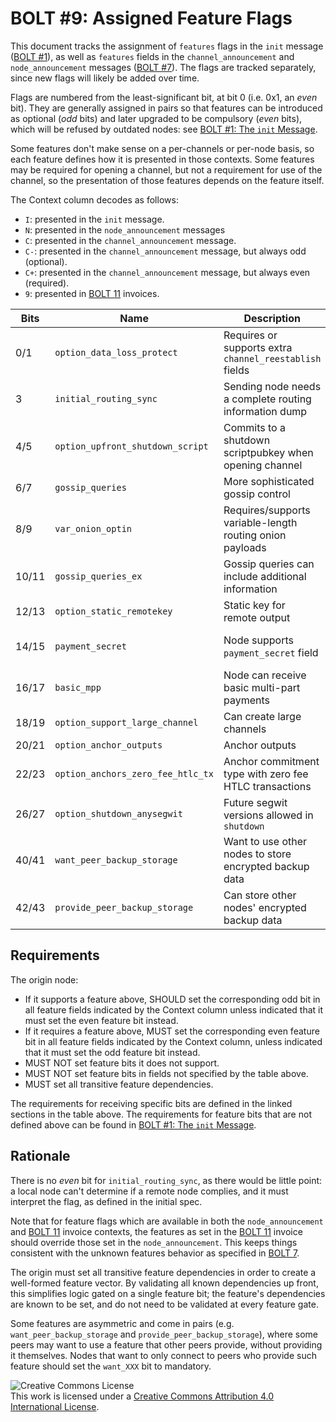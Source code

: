 # BOLT #9: Assigned Feature Flags

This document tracks the assignment of `features` flags in the `init`
message ([BOLT #1](01-messaging.md)), as well as `features` fields in
the `channel_announcement` and `node_announcement` messages ([BOLT
#7](07-routing-gossip.md)).  The flags are tracked separately, since
new flags will likely be added over time.

Flags are numbered from the least-significant bit, at bit 0 (i.e. 0x1,
an _even_ bit). They are generally assigned in pairs so that features
can be introduced as optional (_odd_ bits) and later upgraded to be compulsory
(_even_ bits), which will be refused by outdated nodes:
see [BOLT #1: The `init` Message](01-messaging.md#the-init-message).

Some features don't make sense on a per-channels or per-node basis, so
each feature defines how it is presented in those contexts.  Some
features may be required for opening a channel, but not a requirement
for use of the channel, so the presentation of those features depends
on the feature itself.

The Context column decodes as follows:
* `I`: presented in the `init` message.
* `N`: presented in the `node_announcement` messages
* `C`: presented in the `channel_announcement` message.
* `C-`: presented in the `channel_announcement` message, but always odd (optional).
* `C+`: presented in the `channel_announcement` message, but always even (required).
* `9`: presented in [BOLT 11](11-payment-encoding.md) invoices.

| Bits  | Name                              | Description                                              | Context  | Dependencies              | Link                                                                  |
|-------|-----------------------------------|----------------------------------------------------------|----------|---------------------------|-----------------------------------------------------------------------|
| 0/1   | `option_data_loss_protect`        | Requires or supports extra `channel_reestablish` fields  | IN       |                           | [BOLT #2][bolt02-retransmit]                                          |
| 3     | `initial_routing_sync`            | Sending node needs a complete routing information dump   | I        |                           | [BOLT #7][bolt07-sync]                                                |
| 4/5   | `option_upfront_shutdown_script`  | Commits to a shutdown scriptpubkey when opening channel  | IN       |                           | [BOLT #2][bolt02-open]                                                |
| 6/7   | `gossip_queries`                  | More sophisticated gossip control                        | IN       |                           | [BOLT #7][bolt07-query]                                               |
| 8/9   | `var_onion_optin`                 | Requires/supports variable-length routing onion payloads | IN9      |                           | [Routing Onion Specification][bolt04]                                 |
| 10/11 | `gossip_queries_ex`               | Gossip queries can include additional information        | IN       | `gossip_queries`          | [BOLT #7][bolt07-query]                                               |
| 12/13 | `option_static_remotekey`         | Static key for remote output                             | IN       |                           | [BOLT #3](03-transactions.md)                                         |
| 14/15 | `payment_secret`                  | Node supports `payment_secret` field                     | IN9      | `var_onion_optin`         | [Routing Onion Specification][bolt04]                                 |
| 16/17 | `basic_mpp`                       | Node can receive basic multi-part payments               | IN9      | `payment_secret`          | [BOLT #4][bolt04-mpp]                                                 |
| 18/19 | `option_support_large_channel`    | Can create large channels                                | IN       |                           | [BOLT #2](02-peer-protocol.md#the-open_channel-message)               |
| 20/21 | `option_anchor_outputs`           | Anchor outputs                                           | IN       | `option_static_remotekey` | [BOLT #3](03-transactions.md)                                         |
| 22/23 | `option_anchors_zero_fee_htlc_tx` | Anchor commitment type with zero fee HTLC transactions   | IN       |                           | [BOLT #3][bolt03-htlc-tx], [lightning-dev][ml-sighash-single-harmful] |
| 26/27 | `option_shutdown_anysegwit`       | Future segwit versions allowed in `shutdown`             | IN       |                           | [BOLT #2][bolt02-shutdown]                                            |
| 40/41 | `want_peer_backup_storage`        | Want to use other nodes to store encrypted backup data   | IN       |                           | [BOLT #1][bolt01-node-backup], [BOLT #2][bolt02-channel-backup]       |
| 42/43 | `provide_peer_backup_storage`     | Can store other nodes' encrypted backup data             | IN       |                           | [BOLT #1][bolt01-node-backup], [BOLT #2][bolt02-channel-backup]       |

## Requirements

The origin node:
  * If it supports a feature above, SHOULD set the corresponding odd
    bit in all feature fields indicated by the Context column unless
    indicated that it must set the even feature bit instead.
  * If it requires a feature above, MUST set the corresponding even
    feature bit in all feature fields indicated by the Context column,
    unless indicated that it must set the odd feature bit instead.
  * MUST NOT set feature bits it does not support.
  * MUST NOT set feature bits in fields not specified by the table above.
  * MUST set all transitive feature dependencies.

The requirements for receiving specific bits are defined in the linked sections in the table above.
The requirements for feature bits that are not defined
above can be found in [BOLT #1: The `init` Message](01-messaging.md#the-init-message).

## Rationale

There is no _even_ bit for `initial_routing_sync`, as there would be little
point: a local node can't determine if a remote node complies, and it must
interpret the flag, as defined in the initial spec.

Note that for feature flags which are available in both the `node_announcement`
and [BOLT 11](11-payment-encoding.md) invoice contexts, the features as set in
the [BOLT 11](11-payment-encoding.md) invoice should override those set in the
`node_announcement`. This keeps things consistent with the unknown features
behavior as specified in [BOLT 7](07-routing-gossip.md#the-node_announcement-message).

The origin must set all transitive feature dependencies in order to create a
well-formed feature vector. By validating all known dependencies up front, this
simplifies logic gated on a single feature bit; the feature's dependencies are
known to be set, and do not need to be validated at every feature gate.

Some features are asymmetric and come in pairs (e.g. `want_peer_backup_storage`
and `provide_peer_backup_storage`), where some peers may want to use a feature
that other peers provide, without providing it themselves. Nodes that want to
only connect to peers who provide such feature should set the `want_XXX` bit to
mandatory.

![Creative Commons License](https://i.creativecommons.org/l/by/4.0/88x31.png "License CC-BY")
<br>
This work is licensed under a [Creative Commons Attribution 4.0 International License](http://creativecommons.org/licenses/by/4.0/).

[bolt01-node-backup]: 01-messaging.md#node-backup-storage
[bolt02-retransmit]: 02-peer-protocol.md#message-retransmission
[bolt02-open]: 02-peer-protocol.md#the-open_channel-message
[bolt03-htlc-tx]: 03-transactions.md#htlc-timeout-and-htlc-success-transactions
[bolt02-shutdown]: 02-peer-protocol.md#closing-initiation-shutdown
[bolt02-channel-backup]: 02-peer-protocol.md#channel-backup-storage
[bolt04]: 04-onion-routing.md
[bolt04-mpp]: 04-onion-routing.md#basic-multi-part-payments
[bolt07-sync]: 07-routing-gossip.md#initial-sync
[bolt07-query]: 07-routing-gossip.md#query-messages
[ml-sighash-single-harmful]: https://lists.linuxfoundation.org/pipermail/lightning-dev/2020-September/002796.html

